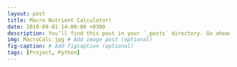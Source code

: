 ```yaml
---
layout: post
title: Macro Nutrient Calculator!
date: 2019-09-01 14:00:00 +0300
description: You’ll find this post in your `_posts` directory. Go ahead and edit it and re-build the site to see your changes. # Add post description (optional)
img: MacroCalc.jpg # Add image post (optional)
fig-caption: # Add figcaption (optional)
tags: [Project, Python]
---
```


